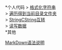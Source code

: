 *个人代码 
    > [格式化字符串](Code/2020-08-25-FormatString.md)  
    > [遍历得到当前目录文件夹](Code/2020-08-25-GetAllFiles.md)  
    > [StringCString互转](Code/2020-08-25-StringCstring.md)  
    > [读写数据](Code/2020-08-25-WriteReadFile.md)  
*其他 

[MarkDown语法说明](Code/markdown.md)  